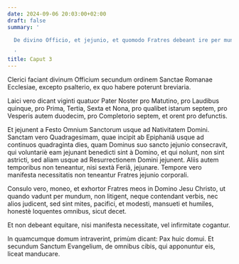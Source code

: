 ```yaml
---
date: 2024-09-06 20:03:00+02:00
draft: false
summary: '

  De divino Officio, et jejunio, et quomodo Fratres debeant ire per mundum.

  '
title: Caput 3
---
```





Clerici faciant divinum Officium secundum ordinem Sanctae Romanae Ecclesiae, excepto psalterio, ex quo habere poterunt breviaria. 

Laici vero dicant viginti quatuor Pater Noster pro Matutino, pro Laudibus quinque, pro Prima, Tertia, Sexta et Nona, pro qualibet istarum septem, pro Vesperis autem duodecim, pro Completorio septem, et orent pro defunctis. 

Et jejunent a Festo Omnium Sanctorum usque ad Nativitatem Domini. Sanctam vero Quadragesimam, quae incipit ab Epiphaniâ usque ad continuos quadraginta dies, quam Dominus suo sancto jejunio consecravit, qui voluntariè eam jejunant benedicti sint à Domino, et qui nolunt, non sint astricti, sed aliam usque ad Resurrectionem Domini jejunent. Aliis autem temporibus non teneantur, nisi sextà Feriâ, jejunare. Tempore vero manifesta necessitatis non teneantur Fratres jejunio corporali. 

Consulo vero, moneo, et exhortor Fratres meos in Domino Jesu Christo, ut quando vadunt per mundum, non litigent, neque contendant verbis, nec alios judicent, sed sint mites, pacifici, et modesti, mansueti et humiles, honestè loquentes omnibus, sicut decet. 

Et non debeant equitare, nisi manifesta necessitate, vel infirmitate cogantur. 

In quamcumque domum intraverint, primùm dicant: Pax huic domui. Et secundum Sanctum Evangelium, de omnibus cibis, qui apponuntur eis, liceat manducare.
